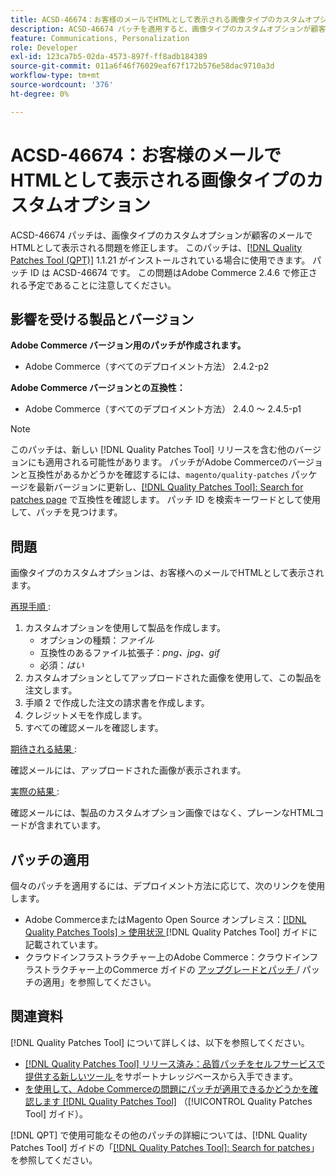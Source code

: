 ```yaml
---
title: ACSD-46674：お客様のメールでHTMLとして表示される画像タイプのカスタムオプション
description: ACSD-46674 パッチを適用すると、画像タイプのカスタムオプションが顧客のメールでHTMLとして表示されるAdobe Commerceの問題が修正されます。
feature: Communications, Personalization
role: Developer
exl-id: 123ca7b5-02da-4573-897f-ff8adb184389
source-git-commit: 011a6f46f76029eaf67f172b576e58dac9710a3d
workflow-type: tm+mt
source-wordcount: '376'
ht-degree: 0%

---
```


# ACSD-46674：お客様のメールでHTMLとして表示される画像タイプのカスタムオプション

ACSD-46674 パッチは、画像タイプのカスタムオプションが顧客のメールでHTMLとして表示される問題を修正します。 このパッチは、[[!DNL Quality Patches Tool (QPT)]](https://experienceleague.adobe.com/ja/docs/commerce-operations/tools/quality-patches-tool/quality-patches-tool-to-self-serve-quality-patches) 1.1.21 がインストールされている場合に使用できます。 パッチ ID は ACSD-46674 です。 この問題はAdobe Commerce 2.4.6 で修正される予定であることに注意してください。

## 影響を受ける製品とバージョン

**Adobe Commerce バージョン用のパッチが作成されます。**

* Adobe Commerce（すべてのデプロイメント方法） 2.4.2-p2

**Adobe Commerce バージョンとの互換性：**

* Adobe Commerce（すべてのデプロイメント方法） 2.4.0 ～ 2.4.5-p1

>[!NOTE]
>
>このパッチは、新しい [!DNL Quality Patches Tool] リリースを含む他のバージョンにも適用される可能性があります。 パッチがAdobe Commerceのバージョンと互換性があるかどうかを確認するには、`magento/quality-patches` パッケージを最新バージョンに更新し、[[!DNL Quality Patches Tool]: Search for patches page](https://experienceleague.adobe.com/tools/commerce-quality-patches/index.html?lang=ja) で互換性を確認します。 パッチ ID を検索キーワードとして使用して、パッチを見つけます。

## 問題

画像タイプのカスタムオプションは、お客様へのメールでHTMLとして表示されます。

<u> 再現手順 </u>:

1. カスタムオプションを使用して製品を作成します。
   * オプションの種類：*ファイル*
   * 互換性のあるファイル拡張子：*png、jpg、gif*
   * 必須：*はい*
1. カスタムオプションとしてアップロードされた画像を使用して、この製品を注文します。
1. 手順 2 で作成した注文の請求書を作成します。
1. クレジットメモを作成します。
1. すべての確認メールを確認します。

<u> 期待される結果 </u>:

確認メールには、アップロードされた画像が表示されます。

<u> 実際の結果 </u>:

確認メールには、製品のカスタムオプション画像ではなく、プレーンなHTMLコードが含まれています。

## パッチの適用

個々のパッチを適用するには、デプロイメント方法に応じて、次のリンクを使用します。

* Adobe CommerceまたはMagento Open Source オンプレミス：[[!DNL Quality Patches Tools] > 使用状況 ](/help/tools/quality-patches-tool/usage.md) [!DNL Quality Patches Tool] ガイドに記載されています。
* クラウドインフラストラクチャー上のAdobe Commerce：クラウドインフラストラクチャー上のCommerce ガイドの [ アップグレードとパッチ ](https://experienceleague.adobe.com/docs/commerce-cloud-service/user-guide/develop/upgrade/apply-patches.html?lang=ja)/ パッチの適用」を参照してください。

## 関連資料

[!DNL Quality Patches Tool] について詳しくは、以下を参照してください。

* [[!DNL Quality Patches Tool]  リリース済み：品質パッチをセルフサービスで提供する新しいツール ](https://experienceleague.adobe.com/ja/docs/commerce-operations/tools/quality-patches-tool/quality-patches-tool-to-self-serve-quality-patches) をサポートナレッジベースから入手できます。
* [ を使用して、Adobe Commerceの問題にパッチが適用できるかどうかを確認します  [!DNL Quality Patches Tool]](/help/tools/quality-patches-tool/patches-available-in-qpt/check-patch-for-magento-issue-with-magento-quality-patches.md) （[!UICONTROL Quality Patches Tool] ガイド）。


[!DNL QPT] で使用可能なその他のパッチの詳細については、[!DNL Quality Patches Tool] ガイドの「[[!DNL Quality Patches Tool]: Search for patches](https://experienceleague.adobe.com/tools/commerce-quality-patches/index.html?lang=ja)」を参照してください。
